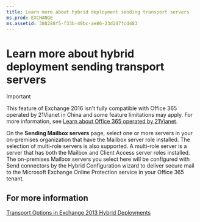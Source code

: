 ```yaml
---
title: Learn more about hybrid deployment sending transport servers
ms.prod: EXCHANGE
ms.assetid: 388288f5-f33b-40bc-ae86-23d247fcd483
---
```



# Learn more about hybrid deployment sending transport servers

> [!IMPORTANT]
> This feature of Exchange 2016 isn't fully compatible with Office 365 operated by 21Vianet in China and some feature limitations may apply. For more information, see  [Learn about Office 365 operated by 21Vianet](https://go.microsoft.com/fwlink/?LinkId=313640). 
  
    
    

On the **Sending Mailbox servers** page, select one or more servers in your on-premises organization that have the Mailbox server role installed. The selection of multi-role servers is also supported. A multi-role server is a server that has both the Mailbox and Client Access server roles installed.
The on-premises Mailbox servers you select here will be configured with Send connectors by the Hybrid Configuration wizard to deliver secure mail to the Microsoft Exchange Online Protection service in your Office 365 tenant.
  
    
    


## For more information

 [Transport Options in Exchange 2013 Hybrid Deployments](http://technet.microsoft.com/library/da605a78-5429-4de8-8b04-bc4c45a41ba1.aspx)
  
    
    

